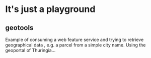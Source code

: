 # It's just a playground

## geotools

Example of consuming a web feature service and trying to retrieve geographical data , e.g. a parcel from a simple city name. Using the geoportal of Thuringia...